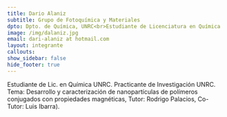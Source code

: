 ```yaml
---
title: Dario Alaniz
subtitle: Grupo de Fotoquímica y Materiales
dpto: Dpto. de Química, UNRC<br>Estudiante de Licenciatura en Química
image: /img/dalaniz.jpg 
email: dari-alaniz at hotmail.com
layout: integrante
callouts:
show_sidebar: false
hide_footer: true
---
```


Estudiante de Lic. en Química UNRC. Practicante de Investigación UNRC. Tema: Desarrollo y caracterización de nanopartículas de polímeros conjugados con propiedades magnéticas, Tutor: Rodrigo Palacios, Co-Tutor: Luis Ibarra).

